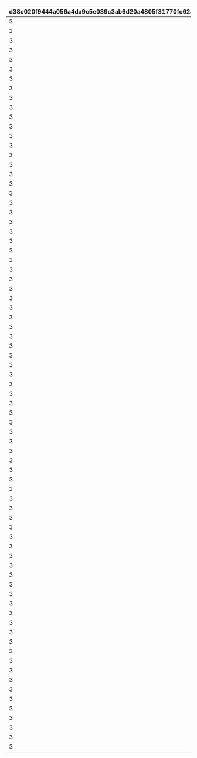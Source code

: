 |d38c020f9444a056a4da9c5e039c3ab6d20a4805f31770fc6246891773808509|031024180e3fdbf68dafcbcc47ae6432d124c9348f3eed3b6dc5e724578151c2|8f41f8e082a093dad5fc11139440763df3632d0d80be416f18fba0f2ee6d802d|2c64a8dadfdd3bcb033d17957524949af2902fe6b160b89f81fdba879d5bc357|2b0d2a217f840af25a2184a2e6cef2fd8817cfe829ee6f4a116188d86b66a1eb|f21972734906b2bea3abd3e1f4a5ad0ba07bb173bf8d5b33f057fc61143594fa|64fc6b94eee973b9dc81bf8633be4112a84c5a35c270100802d692bf9eb642b5|88ca35a29d5f784f1234f429b298b95ab334598504db5e618e7c20cc900f6394|
| --- | --- | --- | --- | --- | --- | --- | --- |
|3|2|1|5|200|104|4|111|
|3|2|1|5|2|14|4|211|
|3|2|1|5|2|103|4|311|
|3|2|1|5|2|102|4|411|
|3|2|1|5|200|104|4|511|
|3|2|1|5|250|1|4|611|
|3|2|1|5|3|101|4|711|
|3|2|1|5|3|100|4|811|
|3|2|1|5|200|104|4|911|
|3|2|1|5|250|1|4|1011|
|3|2|1|5|250|3|4|1111|
|3|2|1|5|250|5|4|1112|
|3|2|1|5|150|6|4|1211|
|3|2|1|5|150|7|4|1212|
|3|2|1|5|200|104|4|1311|
|3|2|1|5|2|103|4|1411|
|3|2|1|5|2|102|4|1511|
|3|2|1|5|250|1|4|1611|
|3|2|1|5|200|104|4|1711|
|3|2|1|5|500|2|4|1811|
|3|2|1|5|500|4|4|1812|
|3|2|1|5|3|101|4|1911|
|3|2|1|5|3|100|4|2011|
|3|2|1|5|200|104|4|2111|
|3|2|1|5|250|1|4|2211|
|3|2|1|5|3|100|4|2311|
|3|2|1|5|3|101|4|2411|
|3|2|1|5|200|104|4|2511|
|3|2|1|5|500|2|4|2611|
|3|2|1|5|500|4|4|2612|
|3|2|1|5|150|6|4|2711|
|3|2|1|5|150|7|4|2712|
|3|2|1|5|500|2|4|2811|
|3|2|1|5|500|4|4|2812|
|3|2|1|5|200|104|4|2911|
|3|2|1|5|250|3|4|3011|
|3|2|1|5|250|5|4|3012|
|3|2|1|5|3|100|4|3111|
|3|2|1|5|3|101|4|3211|
|3|2|1|5|200|104|4|3311|
|3|2|1|5|2|100|4|3411|
|3|2|1|5|200|104|4|3511|
|3|2|1|5|1|103|4|3611|
|3|2|1|5|1|102|4|3711|
|3|2|1|5|250|2|4|3811|
|3|2|1|5|250|4|4|3812|
|3|2|1|5|1|102|4|3911|
|3|2|1|5|200|104|4|4011|
|3|2|1|5|2|100|4|4111|
|3|2|1|5|150|6|4|4211|
|3|2|1|5|150|7|4|4212|
|3|2|1|5|200|104|4|4311|
|3|2|1|5|1|103|4|4411|
|3|2|1|5|200|104|4|4511|
|3|2|1|5|2|101|4|4611|
|3|2|1|5|1|102|4|4711|
|3|2|1|5|200|104|4|4811|
|3|2|1|5|1|103|4|4911|
|3|2|1|5|200|104|4|5011|
|3|2|1|5|2|101|4|5111|
|3|2|1|5|1|102|4|5211|
|3|2|1|5|200|104|4|5311|
|3|2|1|5|150|6|4|5411|
|3|2|1|5|150|7|4|5412|
|3|2|1|5|1|103|4|5511|
|3|2|1|5|200|104|4|5611|
|3|2|1|5|2|100|4|5711|
|3|2|1|5|2|101|4|5811|
|3|2|1|5|1|103|4|5911|
|3|2|1|5|200|104|4|6011|
|3|2|1|5|1|102|4|6111|
|3|2|1|5|250|2|4|6211|
|3|2|1|5|250|4|4|6212|
|3|2|1|5|200|104|4|6311|
|3|2|1|5|1|103|4|6411|
|3|2|1|5|1|102|4|6511|
|3|2|1|5|200|104|4|6611|